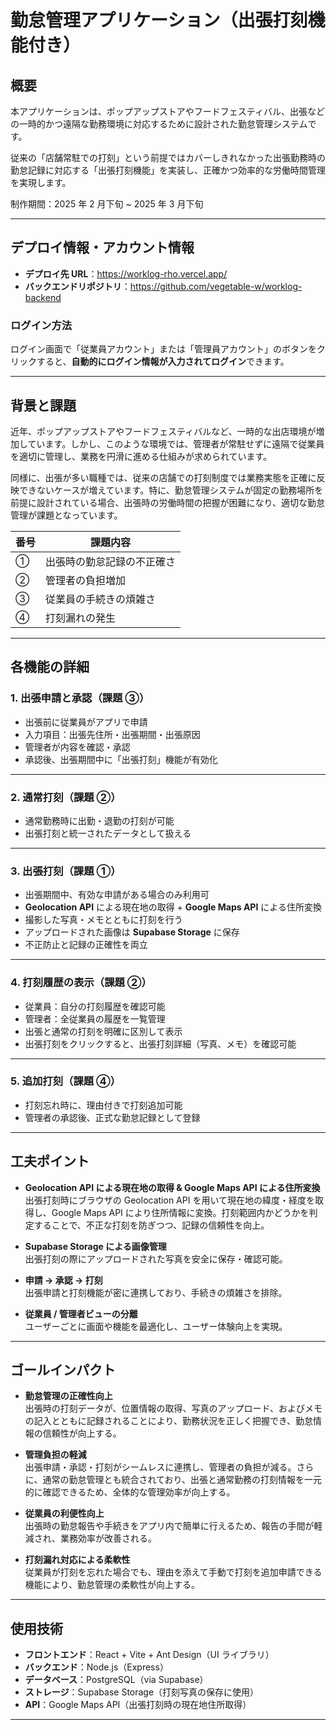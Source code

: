 # 勤怠管理アプリケーション（出張打刻機能付き）

## 概要

本アプリケーションは、ポップアップストアやフードフェスティバル、出張などの一時的かつ遠隔な勤務環境に対応するために設計された勤怠管理システムです。

従来の「店舗常駐での打刻」という前提ではカバーしきれなかった出張勤務時の勤怠記録に対応する「出張打刻機能」を実装し、正確かつ効率的な労働時間管理を実現します。

制作期間：2025 年 2 月下旬 ~ 2025 年 3 月下旬

---

## デプロイ情報・アカウント情報

- **デプロイ先 URL**：<https://worklog-rho.vercel.app/>
- **バックエンドリポジトリ**：<https://github.com/vegetable-w/worklog-backend>

### ログイン方法

ログイン画面で「従業員アカウント」または「管理員アカウント」のボタンをクリックすると、**自動的にログイン情報が入力されてログイン**できます。

---

## 背景と課題

近年、ポップアップストアやフードフェスティバルなど、一時的な出店環境が増加しています。しかし、このような環境では、管理者が常駐せずに遠隔で従業員を適切に管理し、業務を円滑に進める仕組みが求められています。

同様に、出張が多い職種では、従来の店舗での打刻制度では業務実態を正確に反映できないケースが増えています。特に、勤怠管理システムが固定の勤務場所を前提に設計されている場合、出張時の労働時間の把握が困難になり、適切な勤怠管理が課題となっています。

| 番号 | 課題内容                   |
| ---- | -------------------------- |
| ①    | 出張時の勤怠記録の不正確さ |
| ②    | 管理者の負担増加           |
| ③    | 従業員の手続きの煩雑さ     |
| ④    | 打刻漏れの発生             |

---

## 各機能の詳細

### 1. 出張申請と承認（課題 ③）

- 出張前に従業員がアプリで申請
- 入力項目：出張先住所・出張期間・出張原因
- 管理者が内容を確認・承認
- 承認後、出張期間中に「出張打刻」機能が有効化

---

### 2. 通常打刻（課題 ②）

- 通常勤務時に出勤・退勤の打刻が可能
- 出張打刻と統一されたデータとして扱える

---

### 3. 出張打刻（課題 ①）

- 出張期間中、有効な申請がある場合のみ利用可
- **Geolocation API** による現在地の取得 + **Google Maps API** による住所変換
- 撮影した写真・メモとともに打刻を行う
- アップロードされた画像は **Supabase Storage** に保存
- 不正防止と記録の正確性を両立

---

### 4. 打刻履歴の表示（課題 ②）

- 従業員：自分の打刻履歴を確認可能
- 管理者：全従業員の履歴を一覧管理
- 出張と通常の打刻を明確に区別して表示
- 出張打刻をクリックすると、出張打刻詳細（写真、メモ）を確認可能

---

### 5. 追加打刻（課題 ④）

- 打刻忘れ時に、理由付きで打刻追加可能
- 管理者の承認後、正式な勤怠記録として登録

---

## 工夫ポイント

- **Geolocation API による現在地の取得 & Google Maps API による住所変換**  
  出張打刻時にブラウザの Geolocation API を用いて現在地の緯度・経度を取得し、Google Maps API により住所情報に変換。打刻範囲内かどうかを判定することで、不正な打刻を防ぎつつ、記録の信頼性を向上。

- **Supabase Storage による画像管理**  
  出張打刻の際にアップロードされた写真を安全に保存・確認可能。

- **申請 → 承認 → 打刻**  
  出張申請と打刻機能が密に連携しており、手続きの煩雑さを排除。

- **従業員 / 管理者ビューの分離**  
  ユーザーごとに画面や機能を最適化し、ユーザー体験向上を実現。

---

## ゴールインパクト

- **勤怠管理の正確性向上**  
  出張時の打刻データが、位置情報の取得、写真のアップロード、およびメモの記入とともに記録されることにより、勤務状況を正しく把握でき、勤怠情報の信頼性が向上する。

- **管理負担の軽減**  
  出張申請・承認・打刻がシームレスに連携し、管理者の負担が減る。さらに、通常の勤怠管理とも統合されており、出張と通常勤務の打刻情報を一元的に確認できるため、全体的な管理効率が向上する。

- **従業員の利便性向上**  
  出張時の勤怠報告や手続きをアプリ内で簡単に行えるため、報告の手間が軽減され、業務効率が改善される。

- **打刻漏れ対応による柔軟性**  
  従業員が打刻を忘れた場合でも、理由を添えて手動で打刻を追加申請できる機能により、勤怠管理の柔軟性が向上する。

---

## 使用技術

- **フロントエンド**：React + Vite + Ant Design（UI ライブラリ）
- **バックエンド**：Node.js（Express）
- **データベース**：PostgreSQL（via Supabase）
- **ストレージ**：Supabase Storage（打刻写真の保存に使用）
- **API**：Google Maps API（出張打刻時の現在地住所取得）

---

